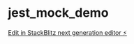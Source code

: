 # jest_mock_demo

[Edit in StackBlitz next generation editor ⚡️](https://stackblitz.com/~/github.com/poorna-theekshana/jest_mock_demo)